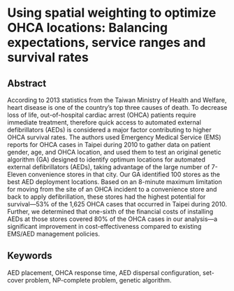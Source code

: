 # Using spatial weighting to optimize OHCA locations: Balancing expectations, service ranges and survival rates

## Abstract
According to 2013 statistics from the Taiwan Ministry of Health and Welfare, heart disease is one of the country’s top three causes of death. To decrease loss of life, out-of-hospital cardiac arrest (OHCA) patients require immediate treatment, therefore quick access to automated external defibrillators (AEDs) is considered a major factor contributing to higher OHCA survival rates. The authors used Emergency Medical Service (EMS) reports for OHCA cases in Taipei during 2010 to gather data on patient gender, age, and OHCA location, and used them to test an original genetic algorithm (GA) designed to identify optimum locations for automated external defibrillators (AEDs), taking advantage of the large number of 7-Eleven convenience stores in that city. Our GA identified 100 stores as the best AED deployment locations. Based on an 8-minute maximum limitation for moving from the site of an OHCA incident to a convenience store and back to apply defibrillation, these stores had the highest potential for survival—53% of the 1,625 OHCA cases that occurred in Taipei during 2010. Further, we determined that one-sixth of the financial costs of installing AEDs at those stores covered 80% of the OHCA cases in our analysis—a significant improvement in cost-effectiveness compared to existing EMS/AED management policies.

## Keywords
AED placement, OHCA response time, AED dispersal configuration, set-cover problem, NP-complete problem, genetic algorithm.
